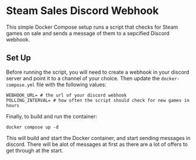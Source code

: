 # Steam Sales Discord Webhook

This simple Docker Compose setup runs a script that checks for Steam games on sale and sends a message of them to a sepcified Discord webhook.

## Set Up
Before running the script, you will need to create a webhook in your discord server and point it to a channel of your choice. 
Then update the ```docker-compose.yml``` file with the following values:
```
WEBHOOK_URL= # the url of your discord webhook
POLLING_INTERVAL= # how often the script should check for new games in hours
```
Finally, to build and run the container:
```
docker compose up -d
```
This will build and start the Docker container, and start sending messages in discord. There will be alot of messages at first as there are a lot of offers to get through at the start.

